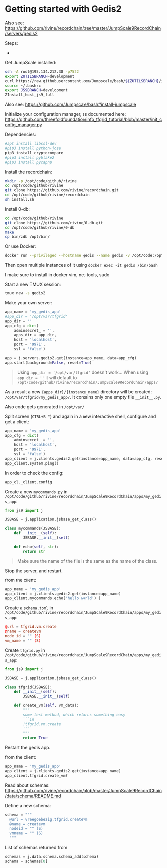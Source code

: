 # Getting started with Gedis2

Also see: https://github.com/rivine/recordchain/tree/master/JumpScale9RecordChain/servers/gedis2

Steps:
- [](#)


Get JumpScale installed:
```bash
ssh -A root@195.134.212.38 -p7522
export ZUTILSBRANCH=development
curl https://raw.githubusercontent.com/Jumpscale/bash/${ZUTILSBRANCH}/install.sh?$RANDOM > /tmp/install.sh;bash /tmp/install.sh
source ~/.bashrc
export JS9BRANCH=development
ZInstall_host_js9_full
```

Also see: https://github.com/Jumpscale/bash#install-jumpscale


Initialize your configuration manager, as documented here:
https://github.com/threefoldfoundation/info_tfgrid_tutorial/blob/master/init_config_manager.py




Dependencies:
```bash
#apt install libssl-dev
#pip3 install python-jose
pip3 install cryptocompare
#pip3 install pyblake2
#pip3 install pycapnp
```

Install the recordchain:
```bash
mkdir -p /opt/code/github/rivine
cd /opt/code/github/rivine
git clone https://github.com/rivine/recordchain.git
cd /opt/code/github/rivine/recordchain
sh install.sh
```

Install 0-db:
```bash
cd /opt/code/github/rivine
git clone https://github.com/rivine/0-db.git
cd /opt/code/github/rivine/0-db
make
cp bin/zdb /opt/bin/
```

Or use Docker:
```bash
docker run --privileged --hostname gedis --name gedis -v /opt/code:/opt/code -i -d -t ubuntu:18.04
```

Then open multiple instances of it using `docker exec -it gedis /bin/bash`

I make sure to install in docker vim, net-tools, sudo


Start a new TMUX session:
```bash
tmux new -s gedis2
```

Make your own server:
```python
app_name = 'my_gedis_app'
#app_dir = '/opt/var/tfgrid'
app_dir = ''
app_cfg = dict(
    adminsecret_ = '',
    apps_dir = app_dir,
    host = 'localhost',
    port = '9971',
    ssl = 'false')

app = j.servers.gedis2.get(instance=app_name, data=app_cfg)
app.start(background=False, reset=True)
```

> Using `app_dir = '/opt/var/tfgrid'` doesn't work...
> When using `app_dir = ''` it will default to `/opt/code/github/rivine/recordchain/JumpScale9RecordChain/apps/`

As a result a new `{apps_dir}/{instance_name}` directory will be created: `/opt/var/tfgrid/my_gedis_app/`. It contains only one empty file `__init__.py`.

Also code gets generated in `/opt/var/`

Split screen (`CTRL+B "`) and again in a new interactive shell, configure and get a client:
```python
app_name = 'my_gedis_app'
app_cfg = dict(
    adminsecret_ = '',
    host = 'localhost',
    port = '9971',
    ssl = 'false')
app_client = j.clients.gedis2.get(instance=app_name, data=app_cfg, reset=True)
app_client.system.ping()
```

In order to check the config:
```python
app_cl._client.config
```

Create a new `mycommands.py` in `/opt/code/github/rivine/recordchain/JumpScale9RecordChain/apps/my_gedis_app`:
```python
from js9 import j

JSBASE = j.application.jsbase_get_class()

class mycommands(JSBASE):
    def __init__(self):
        JSBASE.__init__(self)

    def echo(self, str):
        return str
```

> Make sure the name of the file is the same as the name of the class.

Stop the server, and restart.

from the client:
```python
app_name = 'my_gedis_app'
app_client = j.clients.gedis2.get(instance=app_name)
app_client.mycommands.echo('hello world') )
```

Create a `schema.toml` in `/opt/code/github/rivine/recordchain/JumpScale9RecordChain/apps/my_gedis_app`:
```toml
@url = tfgrid.vm.create
@name = createvm
node_id = "" (S)
vm_name = "" (S)
```

Create `tfgrid.py` in `/opt/code/github/rivine/recordchain/JumpScale9RecordChain/apps/my_gedis_app`:
```python
from js9 import j

JSBASE = j.application.jsbase_get_class()

class tfgrid(JSBASE):
    def __init__(self):
        JSBASE.__init__(self)

    def create_vm(self, vm_data):
        """
        some test method, which returns something easy
        ```in
        !tfgrid.vm.create
        ```
        """
        return True
```

Restart the gedis app.

from the client:
```python
app_name = 'my_gedis_app'
app_client = j.clients.gedis2.get(instance=app_name)
app_client.tfgrid.create_vm?
```

Read about schemas: https://github.com/rivine/recordchain/blob/master/JumpScale9RecordChain/data/schema/README.md

Define a new schema:
```python
schema = """
  @url = vreegoebezig.tfgrid.createvm
  @name = createvm
  nodeid = "" (S)             
  vmname = "" (S)                              
  """ 
```
  
List of schemas returned from 
```python
schemas = j.data.schema.schema_add(schema)
schema = schemas[0]
```